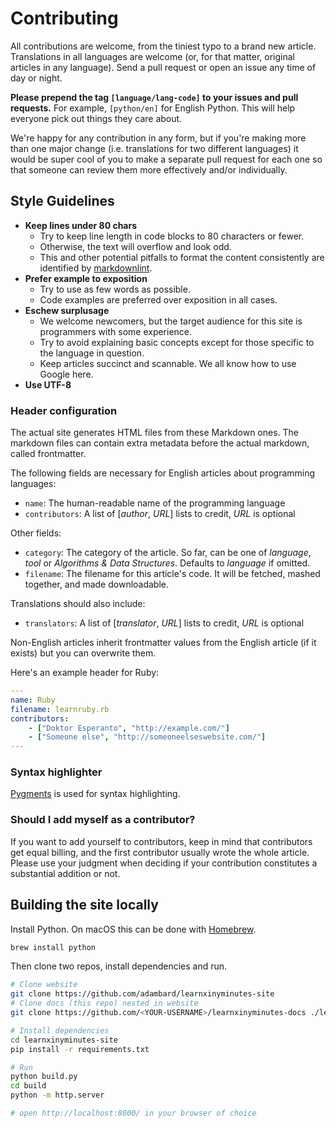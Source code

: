 # Contributing

All contributions are welcome, from the tiniest typo to a brand new article.
Translations in all languages are welcome (or, for that matter, original
articles in any language). Send a pull request or open an issue any time of day
or night.

**Please prepend the tag `[language/lang-code]` to your issues and pull
requests.** For example, `[python/en]` for English Python. This will help
everyone pick out things they care about.

We're happy for any contribution in any form, but if you're making more than one
major change (i.e. translations for two different languages) it would be super
cool of you to make a separate pull request for each one so that someone can
review them more effectively and/or individually.

## Style Guidelines

* **Keep lines under 80 chars**
  * Try to keep line length in code blocks to 80 characters or fewer.
  * Otherwise, the text will overflow and look odd.
  * This and other potential pitfalls to format the content consistently are
     identified by [markdownlint](https://github.com/markdownlint/markdownlint).
* **Prefer example to exposition**
   * Try to use as few words as possible.
   * Code examples are preferred over exposition in all cases.
* **Eschew surplusage**
  * We welcome newcomers, but the target audience for this site is programmers
     with some experience.
   * Try to avoid explaining basic concepts except for those specific to the
     language in question.
   * Keep articles succinct and scannable. We all know how to use Google here.
* **Use UTF-8**

### Header configuration

The actual site generates HTML files from these Markdown ones.
The markdown files can contain extra metadata before the actual markdown,
called frontmatter.

The following fields are necessary for English articles about programming
languages:

* `name`: The human-readable name of the programming language
* `contributors`: A list of [*author*, *URL*] lists to credit, *URL* is optional

Other fields:

* `category`: The category of the article. So far, can be one of *language*,
  *tool* or *Algorithms & Data Structures*. Defaults to *language* if omitted.
* `filename`: The filename for this article's code. It will be fetched, mashed
  together, and made downloadable.

Translations should also include:

* `translators`: A list of [*translator*, *URL*] lists to credit, *URL* is optional

Non-English articles inherit frontmatter values from the English article (if it exists)
but you can overwrite them.

Here's an example header for Ruby:

```yaml
---
name: Ruby
filename: learnruby.rb
contributors:
    - ["Doktor Esperanto", "http://example.com/"]
    - ["Someone else", "http://someoneelseswebsite.com/"]
---
```

### Syntax highlighter

[Pygments](https://pygments.org/languages/) is used for syntax highlighting.

### Should I add myself as a contributor?

If you want to add yourself to contributors, keep in mind that contributors get
equal billing, and the first contributor usually wrote the whole article. Please
use your judgment when deciding if your contribution constitutes a substantial
addition or not.

## Building the site locally

Install Python. On macOS this can be done with [Homebrew](https://brew.sh/).

```sh
brew install python
```

Then clone two repos, install dependencies and run.

```sh
# Clone website
git clone https://github.com/adambard/learnxinyminutes-site
# Clone docs (this repo) nested in website
git clone https://github.com/<YOUR-USERNAME>/learnxinyminutes-docs ./learnxinyminutes-site/source/docs/

# Install dependencies
cd learnxinyminutes-site
pip install -r requirements.txt

# Run
python build.py
cd build
python -m http.server

# open http://localhost:8000/ in your browser of choice
```
